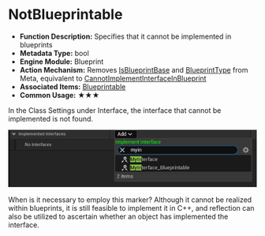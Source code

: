 # NotBlueprintable

- **Function Description:** Specifies that it cannot be implemented in blueprints
- **Metadata Type:** bool
- **Engine Module:** Blueprint
- **Action Mechanism:** Removes [IsBlueprintBase](../../../../Meta/Blueprint/IsBlueprintBase.md) and [BlueprintType](../../../../Meta/Blueprint/BlueprintType.md) from Meta, equivalent to [CannotImplementInterfaceInBlueprint](../../../../Meta/Blueprint/CannotImplementInterfaceInBlueprint.md)
- **Associated Items:** [Blueprintable](../Blueprintable/Blueprintable.md)
- **Common Usage:** ★★★

In the Class Settings under Interface, the interface that cannot be implemented is not found.

![Untitled](Untitled.png)

When is it necessary to employ this marker? Although it cannot be realized within blueprints, it is still feasible to implement it in C++, and reflection can also be utilized to ascertain whether an object has implemented the interface.
